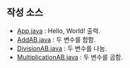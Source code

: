## 작성 소스
- [App.java](https://github.com/sohiekim65/study_javas/blob/master/src/App.java) : Hello, World! 출력.
- [AddAB.java](https://github.com/sohiekim65/study_javas/blob/master/src/AddAB.java) : 두 변수를 합함.
- [DivisionAB.java](https://github.com/sohiekim65/study_javas/blob/master/src/DivisionAB.java) : 두 변수를 나눔.
- [MultiplicationAB.java](https://github.com/sohiekim65/study_javas/blob/master/src/MultiplicationAB.java) : 두 변수를 곱함.

